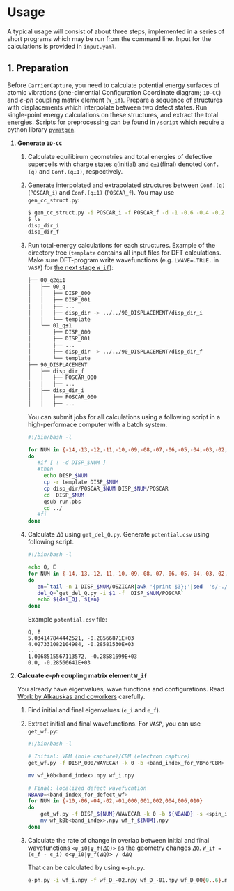 # Usage

A typical usage will consist of about three steps, implemented in a series of short programs which may be run from the command line. Input for the calculations is provided in `input.yaml`.

## 1. Preparation

Before `CarrierCapture`, you need to calculate potential energy surfaces of atomic vibrations (one-dimential Configuration Coordinate diagram; `1D-CC`) and _e-ph_ coupling matrix element (`W_if`). Prepare a sequence of structures with displacements which interpolate between two defect states. Run single-point energy calculations on these structures, and extract the total energies. Scripts for preprocessing can be found in `/script` which require a python library [`pymatgen`](http://pymatgen.org).

1. **Generate `1D-CC`**

   1. Calculate equilibirum geometries and total energies of defective supercells with charge states `q`(initial) and `q±1`(final) denoted `Conf.(q)` and `Conf.(q±1)`, respectively. 

   2. Generate interpolated and extrapolated structures between `Conf.(q)` (`POSCAR_i`) and `Conf.(q±1)` (`POSCAR_f`). You may use `gen_cc_struct.py`:

      ```bash
      $ gen_cc_struct.py -i POSCAR_i -f POSCAR_f -d -1 -0.6 -0.4 -0.2 -0.1 0 0.1 0.2 0.4 0.6 1.0 
      $ ls
      disp_dir_i
      disp_dir_f
      ```

   3. Run total-energy calculations for each structures. Example of the directory tree (`template` contains all input files for DFT calculations. Make sure DFT-program write wavefunctions (e.g. `LWAVE=.TRUE.` in `VASP`) for [the next stage `W_if`](#wif)):

      ```bash
      ├── 00_q2q±1
      │   ├── 00_q
      │   │   ├── DISP_000
      │   │   ├── DISP_001
      │   │   ├── ...
      │   │   ├── disp_dir -> ../../90_DISPLACEMENT/disp_dir_i
      │   │   └── template
      │   └── 01_q±1
      │       ├── DISP_000
      │       ├── DISP_001
      │       ├── ...
      │       ├── disp_dir -> ../../90_DISPLACEMENT/disp_dir_f
      │       └── template
      ├── 90_DISPLACEMENT
      │   ├── disp_dir_f
      │   │   ├── POSCAR_000
      │   │   ├── ...
      │   ├── disp_dir_i
      │   │   ├── POSCAR_000
      │   │   ├── ...
      ```

      You can submit jobs for all calculations using a following script in a high-performace computer with a batch system.

      ```bash
      #!/bin/bash -l
      
      for NUM in {-14,-13,-12,-11,-10,-09,-08,-07,-06,-05,-04,-03,-02,-01,000,001,002,003,004,005,006,007,008,009,010,011,012,013,014}
      do
         #if [ ! -d DISP_$NUM ]
         #then
           echo DISP_$NUM
           cp -r template DISP_$NUM
           cp disp_dir/POSCAR_$NUM DISP_$NUM/POSCAR
           cd  DISP_$NUM
           qsub run.pbs
           cd ../
         #fi
      done
      ```

   4. Calculate `𝛥Q` using `get_del_Q.py`. Generate `potential.csv` using following script.

      ```bash
      #!/bin/bash -l
      
      echo Q, E
      for NUM in {-14,-13,-12,-11,-10,-09,-08,-07,-06,-05,-04,-03,-02,-01,000,001,002,003,004,005,006,007,008,009,010,011,012,013,014}
      do
         en=`tail -n 1 DISP_$NUM/OSZICAR|awk '{print $3};'|sed  's/-./-0./' `
         del_Q=`get_del_Q.py -i $1 -f  DISP_$NUM/POSCAR`
         echo ${del_Q}, ${en}
      done
      ```

      Example `potential.csv` file:

      ```
      Q, E
      5.034147844442521, -0.28566871E+03
      4.027331082104984, -0.28581530E+03
      ...
      1.0068515567113572, -0.28581699E+03
      0.0, -0.28566641E+03
      ```

      

2. **Calcuate _e-ph_ coupling matrix element `W_if`** <a name="wif"></a>

   You already have eigenvalues, wave functions and configurations. Read [Work by Alkauskas and coworkers](https://journals.aps.org/prb/abstract/10.1103/PhysRevB.90.075202) carefully.

   1. Find initial and final eigenvalues (`ϵ_i` and `ϵ_f`).

   2. Extract initial and final wavefunctions. For `VASP`, you can use `get_wf.py`:

      ```bash
      #!/bin/bash -l
      
      # Initial: VBM (hole capture)/CBM (electron capture)
      get_wf.py -f DISP_000/WAVECAR -k 0 -b <band_index_for_VBMorCBM> -s <spin_index(0or1)> -o wf
      
      mv wf_k0b<band_index>.npy wf_i.npy
      
      # Final: localized defect wavefucntion
      NBAND=<band_index_for_defect_wf>
      for NUM in {-10,-06,-04,-02,-01,000,001,002,004,006,010}
      do
          get_wf.py -f DISP_${NUM}/WAVECAR -k 0 -b ${NBAND} -s <spin_index(0or1)> -o wf_${NUM}
          mv wf_k0b<band_index>.npy wf_f_${NUM}.npy
      done
      ```

   3. Calculate the rate of change in overlap between initial and final wavefunctions `<ψ_i0|ψ_f(𝛥Q)>` as the geometry changes `𝛥Q`. 
      `W_if = (ϵ_f - ϵ_i) d<ψ_i0|ψ_f(𝛥Q)> / d𝛥Q`

      That  can be calculated by using `e-ph.py`.

      ```bash
      e-ph.py -i wf_i.npy -f wf_D_-02.npy wf_D_-01.npy wf_D_00{0..6}.npy -d <delta_eig (ϵ_i - ϵ_f)> -z <index_of_Q0> 
      ```

